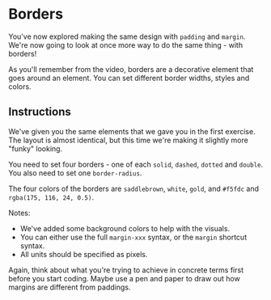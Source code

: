 # Borders

You've now explored making the same design with `padding` and `margin`. We're now going to look at once more way to do the same thing - with borders!

As you'll remember from the video, borders are a decorative element that goes around an element. You can set different border widths, styles and colors.

## Instructions

We've given you the same elements that we gave you in the first exercise. The layout is almost identical, but this time we're making it slightly more "funky" looking.

You need to set four borders - one of each `solid`, `dashed`, `dotted` and `double`. You also need to set one `border-radius`.

The four colors of the borders are `saddlebrown`, `white`, `gold`, and `#f5fdc` and `rgba(175, 116, 24, 0.5)`.

Notes:

- We've added some background colors to help with the visuals.
- You can either use the full `margin-xxx` syntax, or the `margin` shortcut syntax.
- All units should be specified as pixels.

Again, think about what you're trying to achieve in concrete terms first before you start coding. Maybe use a pen and paper to draw out how margins are different from paddings.
